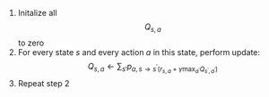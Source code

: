 1. Initalize all $$Q_{s,a}$$ to zero
2. For every state _s_ and every action _a_ in this state, perform update: 
$$ Q_{s,a} \leftarrow \sum\nolimits_{s'} p_{a,s\rightarrow s^\prime(r_{s,a} + \gamma \max_{a^\prime}Q_{s^\prime,a^\prime})}
$$ 
3. Repeat step 2
